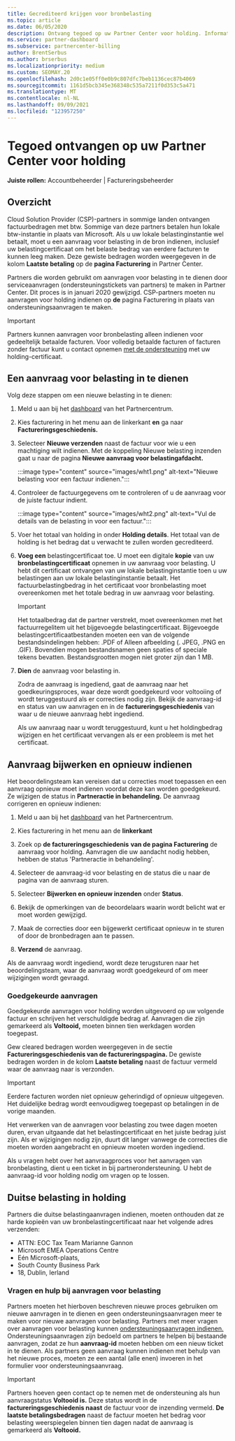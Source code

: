 ```yaml
---
title: Gecrediteerd krijgen voor bronbelasting
ms.topic: article
ms.date: 06/05/2020
description: Ontvang tegoed op uw Partner Center voor holding. Informatie omvat stappen voor het indienen van een aanvraag voor holding.
ms.service: partner-dashboard
ms.subservice: partnercenter-billing
author: BrentSerbus
ms.author: brserbus
ms.localizationpriority: medium
ms.custom: SEOMAY.20
ms.openlocfilehash: 2d0c1e05ff0e0b9c807dfc7beb1136cec87b4069
ms.sourcegitcommit: 1161d5bcb345e368348c535a7211f0d353c5a471
ms.translationtype: MT
ms.contentlocale: nl-NL
ms.lasthandoff: 09/09/2021
ms.locfileid: "123957250"
---
```

# <a name="receive-credit-on-your-partner-center-account-for-tax-withholding"></a>Tegoed ontvangen op uw Partner Center voor holding

**Juiste rollen:** Accountbeheerder | Factureringsbeheerder

## <a name="overview"></a>Overzicht

Cloud Solution Provider (CSP)-partners in sommige landen ontvangen factuurbedragen met btw. Sommige van deze partners betalen hun lokale btw-instantie in plaats van Microsoft. Als u uw lokale belastinginstantie wel betaalt, moet u een aanvraag voor belasting in de bron indienen, inclusief uw belastingcertificaat om het belaste bedrag van eerdere facturen te kunnen leeg maken. Deze gewiste bedragen worden weergegeven in de kolom **Laatste betaling** op de **pagina Facturering** in Partner Center.

Partners die worden gebruikt om aanvragen voor belasting in te dienen door serviceaanvragen (ondersteuningstickets van partners) te maken in Partner Center. Dit proces is in januari 2020 gewijzigd. CSP-partners moeten nu aanvragen voor holding indienen op **de** pagina Facturering in plaats van ondersteuningsaanvragen te maken.

> [!IMPORTANT]
> Partners kunnen aanvragen voor bronbelasting alleen indienen voor gedeeltelijk betaalde facturen. Voor volledig betaalde facturen of facturen zonder factuur kunt u contact opnemen [met de ondersteuning](report-problems-with-partner-center.md) met uw holding-certificaat.

## <a name="submit-a-tax-withholding-request"></a>Een aanvraag voor belasting in te dienen

Volg deze stappen om een nieuwe belasting in te dienen:

1. Meld u aan bij het [dashboard](https://partner.microsoft.com/dashboard/home) van het Partnercentrum.

2. Kies facturering in het menu aan de linkerkant **en** ga naar **Factureringsgeschiedenis.**

3. Selecteer **Nieuwe verzenden** naast de factuur voor wie u een machtiging wilt indienen. Met de koppeling Nieuwe belasting inzenden gaat u naar de pagina **Nieuwe aanvraag voor belastingafdacht.**

   :::image type="content" source="images/wht1.png" alt-text="Nieuwe belasting voor een factuur indienen.":::

4. Controleer de factuurgegevens om te controleren of u de aanvraag voor de juiste factuur indient.

   :::image type="content" source="images/wht2.png" alt-text="Vul de details van de belasting in voor een factuur.":::

5. Voer het totaal van holding in onder **Holding details**. Het totaal van de holding is het bedrag dat u verwacht te zullen worden gecrediteerd.

6. **Voeg een** belastingcertificaat toe. U moet een digitale **kopie** van uw **bronbelastingcertificaat** opnemen in uw aanvraag voor belasting. U hebt dit certificaat ontvangen van uw lokale belastinginstantie toen u uw belastingen aan uw lokale belastinginstantie betaalt. Het factuurbelastingbedrag in het certificaat voor bronbelasting moet overeenkomen met het totale bedrag in uw aanvraag voor belasting.

   > [!IMPORTANT]
   > Het totaalbedrag dat de partner verstrekt, moet overeenkomen met het factuurregelitem uit het bijgevoegde belastingcertificaat. Bijgevoegde belastingcertificaatbestanden moeten een van de volgende bestandsindelingen hebben: .PDF of Alleen afbeelding (. JPEG, .PNG en .GIF). Bovendien mogen bestandsnamen geen spaties of speciale tekens bevatten. Bestandsgrootten mogen niet groter zijn dan 1 MB.

7. **Dien** de aanvraag voor belasting in.

   Zodra de aanvraag is ingediend, gaat de aanvraag naar het goedkeuringsproces, waar deze wordt goedgekeurd voor voltooiing of wordt teruggestuurd als er correcties nodig zijn. Bekijk de aanvraag-id en status van uw aanvragen en in de **factureringsgeschiedenis** van waar u de nieuwe aanvraag hebt ingediend.

   Als uw aanvraag naar u wordt teruggestuurd, kunt u het holdingbedrag wijzigen en het certificaat vervangen als er een probleem is met het certificaat.

## <a name="update-request-and-resubmit"></a>Aanvraag bijwerken en opnieuw indienen

Het beoordelingsteam kan vereisen dat u correcties moet toepassen en een aanvraag opnieuw moet indienen voordat deze kan worden goedgekeurd. Ze wijzigen de status in **Partneractie in behandeling.** De aanvraag corrigeren en opnieuw indienen:

1. Meld u aan bij het [dashboard](https://partner.microsoft.com/dashboard/home) van het Partnercentrum.

2. Kies facturering in het menu aan de **linkerkant**

3. Zoek op **de factureringsgeschiedenis** **van de pagina Facturering** de aanvraag voor holding. Aanvragen die uw aandacht nodig hebben, hebben de status 'Partneractie in behandeling'.

4. Selecteer de aanvraag-id voor belasting en de status die u naar de pagina van de aanvraag sturen.

5. Selecteer **Bijwerken en opnieuw inzenden** onder **Status**.

6. Bekijk de opmerkingen van de beoordelaars waarin wordt belicht wat er moet worden gewijzigd.

7. Maak de correcties door een bijgewerkt certificaat opnieuw in te sturen of door de bronbedragen aan te passen.

8. **Verzend** de aanvraag.

Als de aanvraag wordt ingediend, wordt deze terugsturen naar het beoordelingsteam, waar de aanvraag wordt goedgekeurd of om meer wijzigingen wordt gevraagd.

### <a name="approved-requests"></a>Goedgekeurde aanvragen

Goedgekeurde aanvragen voor holding worden uitgevoerd op uw volgende factuur en schrijven het verschuldigde bedrag af. Aanvragen die zijn gemarkeerd als **Voltooid,** moeten binnen tien werkdagen worden toegepast. 

Gew cleared bedragen worden weergegeven in de sectie **Factureringsgeschiedenis van de factureringspagina.** De gewiste bedragen worden in de kolom **Laatste betaling** naast de factuur vermeld waar de aanvraag naar is verzonden.

   > [!IMPORTANT]
   > Eerdere facturen worden niet opnieuw geherindigd of opnieuw uitgegeven. Het duidelijke bedrag wordt eenvoudigweg toegepast op betalingen in de vorige maanden.

Het verwerken van de aanvragen voor belasting zou twee dagen moeten duren, ervan uitgaande dat het belastingcertificaat en het juiste bedrag juist zijn. Als er wijzigingen nodig zijn, duurt dit langer vanwege de correcties die moeten worden aangebracht en opnieuw moeten worden ingediend.

Als u vragen hebt over het aanvraagproces voor het aanvragen van bronbelasting, dient u een ticket in bij partnerondersteuning. U hebt de aanvraag-id voor holding nodig om vragen op te lossen.

## <a name="german-tax-withholding"></a>Duitse belasting in holding

Partners die duitse belastingaanvragen indienen, moeten onthouden dat ze harde kopieën van uw bronbelastingcertificaat naar het volgende adres verzenden:

- ATTN: EOC Tax Team Marianne Gannon
- Microsoft EMEA Operations Centre
- Eén Microsoft-plaats,
- South County Business Park
- 18, Dublin, Ierland

### <a name="questions-and-assistance-for-tax-withholding-requests"></a>Vragen en hulp bij aanvragen voor belasting

Partners moeten het hierboven beschreven nieuwe proces gebruiken om nieuwe aanvragen in te dienen en geen ondersteuningsaanvragen meer te maken voor nieuwe aanvragen voor belasting. Partners met meer vragen over aanvragen voor belasting kunnen [ondersteuningsaanvragen indienen.](https://partner.microsoft.com/dashboard/support/csp/servicerequests/create?stage=2&topicid=9227afa6-babf-3917-acee-67db7860f5ed) Ondersteuningsaanvragen zijn bedoeld om partners te helpen bij bestaande aanvragen, zodat ze hun **aanvraag-id** moeten hebben om een nieuw ticket in te dienen. Als partners geen aanvraag kunnen indienen met behulp van het nieuwe proces, moeten ze een aantal (alle enen) invoeren in het formulier voor ondersteuningsaanvraag. 

   > [!IMPORTANT]
   > Partners hoeven geen contact op te nemen met de ondersteuning als hun aanvraagstatus **Voltooid is.** Deze status wordt in de **factureringsgeschiedenis naast** de factuur voor de inzending vermeld. **De laatste betalingsbedragen** naast de factuur moeten het bedrag voor belasting weerspiegelen binnen tien dagen nadat de aanvraag is gemarkeerd als **Voltooid.**

